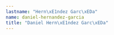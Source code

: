 ```yaml
---
lastname: "Hern\xE1ndez Garc\xEDa"
name: daniel-hernandez-garcia
title: "Daniel Hern\xE1ndez Garc\xEDa"
---
```

